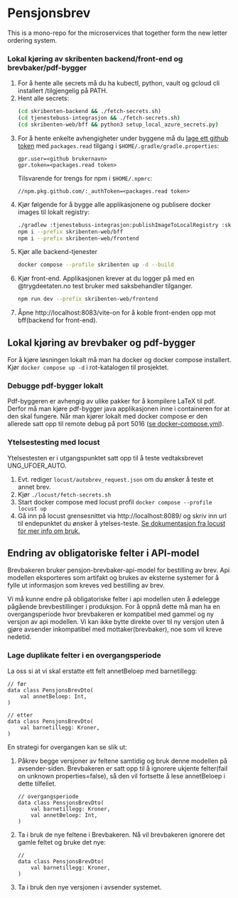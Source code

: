 # Pensjonsbrev
This is a mono-repo for the microservices that together form the new letter ordering system.


### Lokal kjøring av skribenten backend/front-end og brevbaker/pdf-bygger

1. For å hente alle secrets må du ha kubectl, python, vault og gcloud cli installert /tilgjengelig på PATH.
2. Hent alle secrets:
   ```bash
   (cd skribenten-backend && ./fetch-secrets.sh)
   (cd tjenestebuss-integrasjon && ./fetch-secrets.sh)
   (cd skribenten-web/bff && python3 setup_local_azure_secrets.py)
   ```
3. For å hente enkelte avhengigheter under byggene må du [lage ett github token](https://github.com/settings/tokens/new)
   med `packages.read` tilgang i `$HOME/.gradle/gradle.properties`:
   ```
   gpr.user=<github brukernavn>
   gpr.token=<packages.read token>
   ```
   Tilsvarende for trengs for npm i `$HOME/.npmrc`:
   ```
   //npm.pkg.github.com/:_authToken=<packages.read token>
   ```
4. Kjør følgende for å bygge alle applikasjonene og publisere docker images til lokalt registry:
   ```bash
   ./gradlew :tjenestebuss-integrasjon:publishImageToLocalRegistry :skribenten-backend:build :pensjon-brevbaker:build :pdf-bygger:build
   npm i --prefix skribenten-web/bff
   npm i --prefix skribenten-web/frontend
   ```
5. Kjør alle backend-tjenester
   ```bash
   docker compose --profile skribenten up -d --build
   ```
6. Kjør front-end. Applikasjonen krever at du logger på med en @trygdeetaten.no test bruker med saksbehandler tilganger.
   ```bash
   npm run dev --prefix skribenten-web/frontend
   ```
7. Åpne http://localhost:8083/vite-on for å koble front-enden opp mot bff(backend for front-end).



## Lokal kjøring av brevbaker og pdf-bygger

For å kjøre løsningen lokalt må man ha docker og docker compose installert.
Kjør `docker compose up -d` i rot-katalogen til prosjektet.

### Debugge pdf-bygger lokalt
Pdf-byggeren er avhengig av ulike pakker for å kompilere LaTeX til pdf.
Derfor må man kjøre pdf-bygger java applikasjonen inne i containeren for at den skal fungere.
Når man kjører lokalt med docker compose er den allerede satt opp til remote debug på port 5016 ([se docker-compose.yml](docker-compose.yml)).

### Ytelsestesting med locust
Ytelsestesten er i utgangspunktet satt opp til å teste vedtaksbrevet UNG_UFOER_AUTO.
1. Evt. rediger `locust/autobrev_request.json` om du ønsker å teste et annet brev.
2. Kjør `./locust/fetch-secrets.sh`
3. Start docker compose med locust profil `docker compose --profile locust up`
4. Gå inn på locust grensesnittet via http://localhost:8089/ og skriv inn url til endepunktet du ønsker å ytelses-teste.
[Se dokumentasjon fra locust for mer info om bruk.](http://docs.locust.io/en/stable/quickstart.html#locust-s-web-interface)

## Endring av obligatoriske felter i API-model

Brevbakeren bruker pensjon-brevbaker-api-model for bestilling av brev.
Api modellen eksporteres som artifakt og brukes av eksterne systemer for å fylle ut informasjon som kreves ved bestilling av brev.

Vi må kunne endre på obligatoriske felter i api modellen uten å ødelegge pågående brevbestillinger i produksjon.
For å oppnå dette må man ha en overgangsperiode hvor brevbakeren er kompatibel med gammel og ny versjon av api modellen.
Vi kan ikke bytte direkte over til ny versjon uten å gjøre avsender inkompatibel med mottaker(brevbaker), noe som vil kreve nedetid.

### Lage duplikate felter i en overgangsperiode

La oss si at vi skal erstatte ett felt annetBeloep med barnetillegg:

```
// før
data class PensjonsBrevDto(
    val annetBeloep: Int,
)

// etter
data class PensjonsBrevDto(
    val barnetillegg: Kroner,
)
```

En strategi for overgangen kan se slik ut:
1. Påkrev begge versjoner av feltene samtidig og bruk denne modellen på avsender-siden. 
   Brevbakeren er satt opp til å ignorere ukjente felter(fail on unknown properties=false), så den vil fortsette å lese annetBeloep i dette tilfellet.
    ```
    // overgangsperiode
    data class PensjonsBrevDto(
        val barnetillegg: Kroner,
        val annetBeloep: Int,
    )
    ```
2. Ta i bruk de nye feltene i Brevbakeren. Nå vil brevbakeren ignorere det gamle feltet og bruke det nye:
   ```
   // 
   data class PensjonsBrevDto(
       val barnetillegg: Kroner,
   )
    ```
3. Ta i bruk den nye versjonen i avsender systemet.